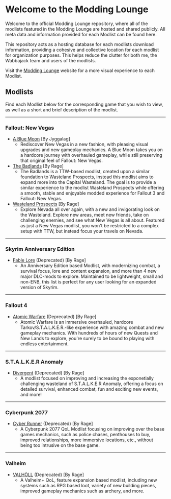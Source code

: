 # Welcome to the Modding Lounge

Welcome to the official Modding Lounge repository, where all of the modlists featured in the Modding Lounge are hosted and shared publicly. All meta data and information provided for each Modlist can be found here.

This repository acts as a hosting database for each modlists download information, providing a cohesive and collective location for each modlist for organization purposes. This helps reduce the clutter for both me, the Wabbajack team and users of the modlists.

Visit the [Modding Lounge](https://moddinglounge.com/) website for a more visual experience to each Modlist.

## Modlists

Find each Modlist below for the corresponding game that you wish to view, as well as a short and brief description of the modlist.

---

### Fallout: New Vegas

- [A Blue Moon](https://moddinglounge.com/curations/a-blue-moon/) [By Jyggalag]
  - Rediscover New Vegas in a new fashion, with pleasing visual upgrades and new gameplay mechanics. A Blue Moon takes you on a hardcore journey with overhauled gameplay, while still preserving that original feel of Fallout: New Vegas.
- [The Badlands](https://moddinglounge.com/curations/the-badlands/) [By Rage]
  - The Badlands is a TTW-based modlist, created upon a similar foundation to Wasteland Prospects, instead this modlist aims to expand more into the Capital Wasteland. The goal is to provide a similar experience to the modlist Wasteland Prospects while offering a smooth, stable and enjoyable modded experience for Fallout 3 and Fallout: New Vegas.
- [Wasteland Prospects](https://moddinglounge.com/curations/wasteland-prospects/) [By Rage]
  - Explore Nevada all over again, with a new and invigorating look on the Wasteland. Explore new areas, meet new friends, take on challenging enemies, and see what New Vegas is all about. Featured as just a New Vegas modlist, you won't be restricted to a complex setup with TTW, but instead focus your travels on Nevada.
---

### Skyrim Anniversary Edition

- [Fable Lore](https://github.com/Rage-GitHub/Modding-Lounge/wiki/FL-Main-Page) (Deprecated) [By Rage]
  - An Anniversary Edition based Modlist, with modernizing combat, a survival focus, lore and content expansion, and more than 4 new major DLC-mods to explore. Maintained to be lightweight, small and non-ENB, this list is perfect for any user looking for an expanded version of Skyrim.

---

### Fallout 4

- [Atomic Warfare](https://github.com/Rage-GitHub/Modding-Lounge/wiki/AW-Main-Page) (Deprecated) [By Rage]
  - Atomic Warfare is an immersive overhauled, hardcore Tarkov/S.T.A.L.K.E.R.-like experience with amazing combat and new gameplay mechanics. With hundreds of hours of new Quests and New Lands to explore, you're surely to be bound to playing with endless entertainment.

---

### S.T.A.L.K.E.R Anomaly

- [Divergent](https://moddinglounge.com/curations/divergent/) (Deprecated) [By Rage]
  - A modlist focused on improving and increasing the exponetially challenging wasteland of S.T.A.L.K.E.R Anomaly, offering a focus on detailed survival, enhanced combat, fun and exciting new events, and more!

---

### Cyberpunk 2077

- [Cyber Runner]() (Deprecated) [By Rage]
  - A Cyberpunk 2077 QoL Modlist focusing on improving over the base games mechanics, such as police chases, penthouses to buy, improved relationships, more immersive locations, etc., without being too intrusive on the base game.

---

### Valheim
- [VALHÖLL]() (Deprecated) [By Rage]
  - A Valheim+ QoL, feature expansion based modlist, including new systems such as RPG based loot, variety of new building pieces, improved gameplay mechanics such as archery, and more.
